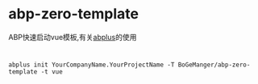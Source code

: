 # abp-zero-template

ABP快速启动vue模板,有关[abplus](https://github.com/personball/Abp-CLI)的使用
# 
    abplus init YourCompanyName.YourProjectName -T BoGeManger/abp-zero-template -t vue
# 

